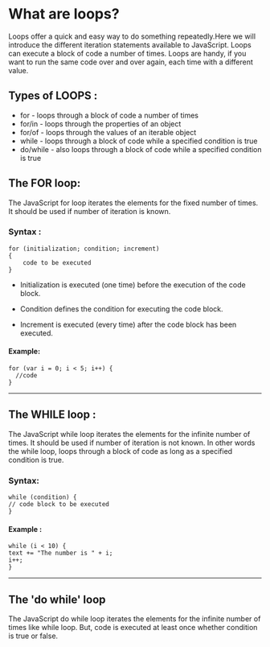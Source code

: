 <h1>What are loops?</h1>

Loops offer a quick and easy way to do something repeatedly.Here we will  introduce the different iteration statements available to JavaScript.
Loops can execute a block of code a number of times. Loops are handy, if you want to run the same code over and over again, each time with a different value.

<h2>Types of LOOPS :</h2>

 - for - loops through a block of code a number of times
 - for/in - loops through the properties of an object
- for/of - loops through the values of an iterable object
- while - loops through a block of code while a specified condition is true
- do/while - also loops through a block of code while a specified condition is true

## The FOR loop:

The JavaScript for loop iterates the elements for the fixed number of times. It should be used if number of iteration is known. 

### Syntax :

    for (initialization; condition; increment)  
    {  
        code to be executed  
    }  

- Initialization is executed (one time) before the execution of the code block.

- Condition defines the condition for executing the code block.

- Increment is executed (every time) after the code block has been executed.

#### Example: 


    for (var i = 0; i < 5; i++) {
      //code
    }


***
## The WHILE loop :

The JavaScript while loop iterates the elements for the infinite number of times. It should be used if number of iteration is not known. 
In other words the while loop, loops through a block of code as long as a specified condition is true.

### Syntax: 

    while (condition) {
    // code block to be executed
    }

#### Example :


    while (i < 10) {
    text += "The number is " + i;
    i++;
    }    




***
## The 'do while' loop 
The JavaScript do while loop iterates the elements for the infinite number of times like while loop. But, code is executed at least once whether condition is true or false. 